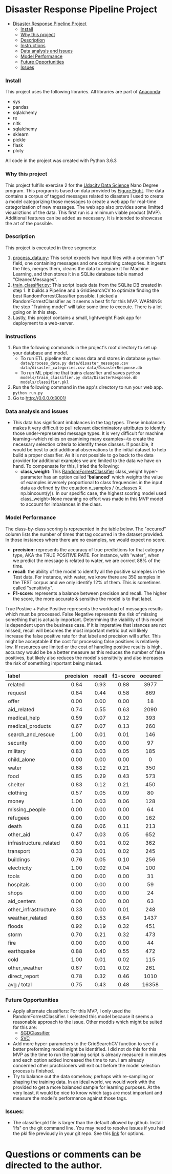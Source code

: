 # Disaster Response Pipeline Project

- [Disaster Response Pipeline Project](#disaster-response-pipeline-project)
    + [Install](#install)
    + [Why this project](#why-this-project)
    + [Description](#description)
    + [Instructions](#instructions-)
    + [Data analysis and issues](#data-analysis-and-issues)
    + [Model Performance](#model-performance)
    + [Future Opportunities](#future-opportunities)
    + [Issues](#issues)

### Install 
This project uses the following libraries. All libraries are part of <a href='https://anaconda.org/'>Anaconda</a>: 
- sys
- pandas
- sqlalchemy
- re
- nltk
- sqlalchemy
- sklearn
- pickle
- flask
- ploty

All code in the project was created with Python 3.6.3

### Why this project 
This project fulfills exercise 2 for the <a href='https://www.udacity.com/course/data-scientist-nanodegree--nd025'>Udacity Data Science</a> Nano Degree program. This program is based on data provided by <a href='https://appen.com/'>Figure Eight</a>. The data contains a corpus of tagged messages related to disasters I used to create a model categorizing those messages to create a web app for real-time categorization of new messages. The web app also provides some limitted visualiztions of the data. This first run is a minimum viable product (MVP). Additional features can be added as necessary. It is intended to showcase the art of the possible.

### Description 
This project is executed in three segments: 

1. <a href='https://github.com/Sparafucil3/DataPipeLineProject/blob/master/data/process_data.py'>process_data.py</a>: This script expects two input files with a common "id" field, one containing messages and one containing categories. It ingests the files, merges them, cleans the data to prepare it for Machine Learning, and then stores it in a SQLite database table named "CleanedMessages".
2. <a href='https://github.com/Sparafucil3/DataPipeLineProject/blob/master/models/train_classifier.py'>train_classifier.py</a>: This script loads data from the SQLite DB created in step 1. It builds a Pipeline and a GridSearchCV to optimize finding the best RandomForrestClassifier possible. I picked a RandomForrestClassifier as it seems a best fit for this MVP. WARNING: the step "Training model" will take some time to execute. There is a lot going on in this step.
3. Lastly, this project contains a small, lightweight Flask app for deployment to a web-server.

### Instructions
1. Run the following commands in the project's root directory to set up your database and model.
    - To run ETL pipeline that cleans data and stores in database
        `python data/process_data.py data/disaster_messages.csv data/disaster_categories.csv data/DisasterResponse.db`
    - To run ML pipeline that trains classifier and saves
        `python models/train_classifier.py data/DisasterResponse.db models/classifier.pkl`
2. Run the following command in the app's directory to run your web app.
    `python run.py`
3. Go to http://0.0.0.0:3001/

### Data analysis and issues
* This data has significant imbalances in the tag types. These imbalances makes it very difficult to pull relevant discriminatory attributes to identify those under-represented message types. It is very difficult for machine learning--which relies on examining many examples--to create the necessary selection criteria to identify these classes. If possible, it would be best to add additional observations to the initial dataset to help build a proper classifier. As it is not possible to go back to the data provider for additional examples we are limited to the data we have on hand. To compensate for this, I tried the following: 
    - **class_weight:** This <a href='https://scikit-learn.org/stable/modules/generated/sklearn.ensemble.RandomForestClassifier.html'>RandomForrestClassifier</a> class_weight hyper-parameter has an option called **'balanced'** which weights the value of examples inversely proportional to class frequencies in the input data as defined by the equation n_samples / (n_classes X np.bincount(y)). In our specific case, the highest scoring model used class_weight=None meaning no effort was made in this MVP model to account for imbalances in the class. 

### Model Performance
The class-by-class scoring is represented in the table below. The "occured" column lists the number of times that tag occurred in the dataset provided. In those instances where there are no examples, we would expect no score.
- **precision:** represents the accuracy of true predictions for that category type, AKA the TRUE POSITIVE RATE. For instance, with 'water", when we predict the message is related to water, we are correct 88% of the time.
- **recall:** the ability of the model to identify all the positive sameples in the Test data. For instance, with water, we know there are 350 samples in the TEST corpus and we only identify 12% of them. This is sometimes called "sensitivity". 
- **F1-score:** represents a balance between precision and recall. The higher the score, the more accurate & sensitive the model is to that label. 

True Postive + False Positive represents the workload of messages results which must be processed. False Negative represents the risk of missing something that is actually important. Determining the viability of this model is dependent upon the business case. If it is imperative that istances are not missed, recall will becomes the most important metric but will likely increase the false positive rate for that label and precision will suffer. This might be acceptable if the cost for processing false positives is relatively low. If resources are limited or the cost of handling positive results is high, accuracy would be be a better measure as this reduces the number of false positives, but likely also reduces the model's sensitivity and also increases the risk of something important being missed. 

|           label         | precision | recall | f1-score | occured  |
| :---------------------- | :-----: | :------: | :------: | :------: |
|             related     |  0.84   |   0.93   |   0.88   |   3977   |
|              request    |  0.84   |   0.44   |   0.58   |    869   |
|                offer    |  0.00   |   0.00   |   0.00   |     18   |
|          aid_related    |  0.74   |   0.55   |   0.63   |   2090   |
|         medical_help    |  0.59   |   0.07   |   0.12   |    393   |
|     medical_products    |  0.67   |   0.07   |   0.13   |    260   |
|    search_and_rescue    |  1.00   |   0.01   |   0.01   |    146   |
|             security    |  0.00   |   0.00   |   0.00   |     97   |
|             military    |  0.83   |   0.03   |   0.05   |    185   |
|          child_alone    |  0.00   |   0.00   |   0.00   |      0   |
|                water    |  0.88   |   0.12   |   0.21   |    350   |
|                 food    |  0.85   |   0.29   |   0.43   |    573   |
|              shelter    |  0.83   |   0.12   |   0.21   |    450   |
|             clothing    |  0.57   |   0.05   |   0.09   |     80   |
|                money    |  1.00   |   0.03   |   0.06   |    128   |
|       missing_people    |  0.00   |   0.00   |   0.00   |     64   |
|             refugees    |  0.00   |   0.00   |   0.00   |    162   |
|                death    |  0.68   |   0.06   |   0.11   |    213   |
|            other_aid    |  0.47   |   0.03   |   0.05   |    652   |
|infrastructure_related   |  0.80   |   0.01   |   0.02   |    362   |
|             transport   |  0.33   |   0.01   |   0.02   |    245   |
|             buildings   |  0.76   |   0.05   |   0.10   |    256   |
|           electricity   |  1.00   |   0.02   |   0.04   |    100   |
|                 tools   |  0.00   |   0.00   |   0.00   |     31   |
|            hospitals    |  0.00   |   0.00   |   0.00   |     59   |
|                shops    |  0.00   |   0.00   |   0.00   |     24   |
|          aid_centers    |  0.00   |   0.00   |   0.00   |     63   |
| other_infrastructure    |  0.33   |   0.00   |   0.01   |    248   |
|      weather_related    |  0.80   |   0.53   |   0.64   |   1437   |
|               floods    |  0.92   |   0.19   |   0.32   |    451   |
|                storm    |  0.70   |   0.21   |   0.32   |    473   |
|                 fire    |  0.00   |   0.00   |   0.00   |     44   |
|           earthquake    |  0.88   |   0.40   |   0.55   |    472   |
|                 cold    |  1.00   |   0.01   |   0.02   |    115   |
|        other_weather    |  0.67   |   0.01   |   0.02   |    261   |
|        direct_report    |  0.78   |   0.32   |   0.46   |   1010   |
|          avg / total    |  0.75   |   0.43   |   0.48   |  16358   |

### Future Opportunities
* Apply alternate classifiers: For this MVP, I only used the RandomForrestClassifier. I selected this model because it seems a reasonable approach to the issue. Other moddls which might be suited for this are: 
    * <a href='https://scikit-learn.org/stable/modules/generated/sklearn.linear_model.SGDClassifier.html'>SGDClassifier</a>
    * <a href='https://scikit-learn.org/stable/modules/generated/sklearn.svm.SVC.html?highlight=svm#sklearn.svm.SVC'>SVC</a>
* Add more hyper-parameters to the GridSearchCV function to see if a better preforming model might be identified. I did not do this for this MVP as the time to run the training script is already measured in minutes and each option added increased the time to run. I am already concerned other practicioners will exit out before the model selection process is finished. 
* Try to balance out the data somehow, perhaps with re-sampling or shaping the training data. In an ideal world, we would work with the provided to get a more balanced sample for learning purposes. At the very least, it would be nice to know which tags are most important and measure the model's performance against those tags. 

### Issues:
* The classifier.pkl file is larger than the default allowed by github. Install 'lfs" on the git command line. You may need to resolve issues if you had the pkl file previously in your git repo. See this <a href='https://stackoverflow.com/questions/33330771/git-lfs-this-exceeds-githubs-file-size-limit-of-100-00-mb'>link</a> for options. 

# Questions or comments can be directed to the author. 
